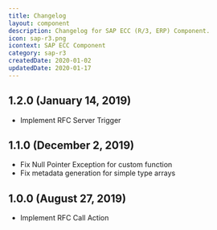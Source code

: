 ```yaml
---
title: Changelog
layout: component
description: Changelog for SAP ECC (R/3, ERP) Component.
icon: sap-r3.png
icontext: SAP ECC Component
category: sap-r3
createdDate: 2020-01-02
updatedDate: 2020-01-17
---
```


## 1.2.0 (January 14, 2019)

* Implement RFC Server Trigger

## 1.1.0 (December 2, 2019)

* Fix Null Pointer Exception for custom function
* Fix metadata generation for simple type arrays

## 1.0.0 (August 27, 2019)

* Implement RFC Call Action
